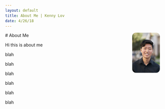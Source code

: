 ```yaml
---
layout: default
title: About Me | Kenny Lov
date: 4/26/18
---
```

<style> nav ul li:nth-child(2) { text-decoration: underline; } </style>

<p>
<img style="float: right; width:90px;height:130px; border-radius: 12px;" src="linkedin pic.jpg">
</p>
# About Me


Hi this is about me

blah

blah

blah

blah

blah

blah
